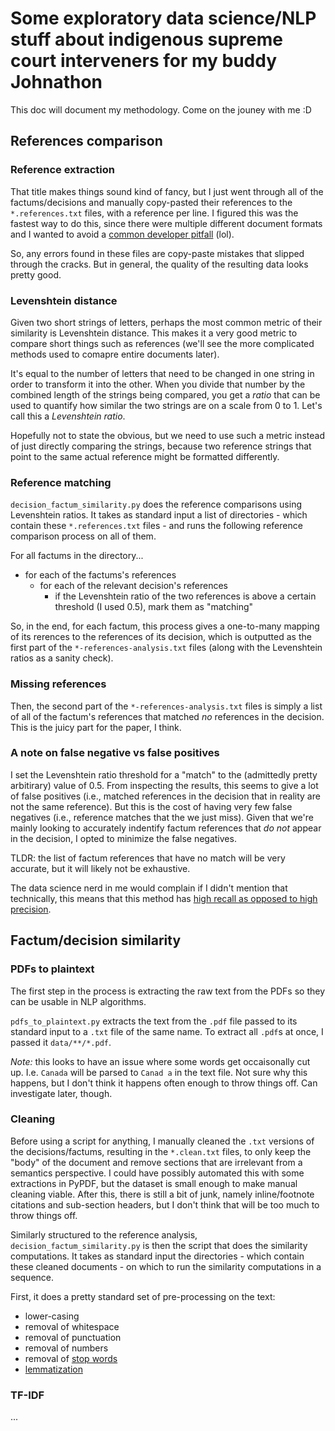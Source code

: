 # Some exploratory data science/NLP stuff about indigenous supreme court interveners for my buddy Johnathon

This doc will document my methodology. Come on the jouney with me :D

## References comparison

### Reference extraction

That title makes things sound kind of fancy, but I just went through all of the factums/decisions and manually copy-pasted their references to the `*.references.txt` files, with a reference per line. I figured this was the fastest way to do this, since there were multiple different document formats and I wanted to avoid a [common developer pitfall](https://devhumor.com/media/never-spend-6-minutes-doing-something-by-hand) (lol).

So, any errors found in these files are copy-paste mistakes that slipped through the cracks. But in general, the quality of the resulting data looks pretty good.

### Levenshtein distance

Given two short strings of letters, perhaps the most common metric of their similarity is Levenshtein distance. This makes it a very good metric to compare short things such as references (we'll see the more complicated methods used to comapre entire documents later).

It's equal to the number of letters that need to be changed in one string in order to transform it into the other. When you divide that number by the combined length of the strings being compared, you get a *ratio* that can be used to quantify how similar the two strings are on a scale from 0 to 1. Let's call this a *Levenshtein ratio*.

Hopefully not to state the obvious, but we need to use such a metric instead of just directly comparing the strings, because two reference strings that point to the same actual reference might be formatted differently.

<!-- TODO: more explanation? -->

### Reference matching

`decision_factum_similarity.py` does the reference comparisons using Levenshtein ratios. It takes as standard input a list of directories - which contain these `*.references.txt` files - and runs the following reference comparison process on all of them.

For all factums in the directory...

- for each of the factums's references
  - for each of the relevant decision's references
    - if the Levenshtein ratio of the two references is above a certain threshold (I used 0.5), mark them as "matching"

So, in the end, for each factum, this process gives a one-to-many mapping of its rerences to the references of its decision, which is outputted as the first part of the `*-references-analysis.txt` files (along with the Levenshtein ratios as a sanity check).

### Missing references

Then, the second part of the `*-references-analysis.txt` files is simply a list of all of the factum's references that matched *no* references in the decision. This is the juicy part for the paper, I think.

### A note on false negative vs false positives

I set the Levenshtein ratio threshold for a "match" to the (admittedly pretty arbitirary) value of 0.5. From inspecting the results, this seems to give a lot of false positives (i.e., matched references in the decision that in reality are not the same reference). But this is the cost of having very few false negatives (i.e., reference matches that the we just miss). Given that we're mainly looking to accurately indentify factum references that *do not* appear in the decision, I opted to minimize the false negatives.

TLDR: the list of factum references that have no match will be very accurate, but it will likely not be exhaustive.

The data science nerd in me would complain if I didn't mention that technically, this means that this method has [high recall as opposed to high precision](https://en.wikipedia.org/wiki/Precision_and_recall).

## Factum/decision similarity

### PDFs to plaintext

The first step in the process is extracting the raw text from the PDFs so they can be usable in NLP algorithms.

`pdfs_to_plaintext.py` extracts the text from the `.pdf` file passed to its standard input to a `.txt`  file of the same name. To extract all `.pdf`s at once, I passed it `data/**/*.pdf`.

*Note:* this looks to have an issue where some words get occaisonally cut up. I.e. `Canada` will be parsed to `Canad a` in the text file. Not sure why this happens, but I don't think it happens often enough to throw things off. Can investigate later, though.

### Cleaning

Before using a script for anything, I manually cleaned the `.txt` versions of the decisions/factums, resulting in the `*.clean.txt` files, to only keep the "body" of the document and remove sections that are irrelevant from a semantics perspective. I could have possibly automated this with some extractions in PyPDF, but the dataset is small enough to make manual cleaning viable. After this, there is still a bit of junk, namely inline/footnote citations and sub-section headers, but I don't think that will be too much to throw things off.

Similarly structured to the reference analysis, `decision_factum_similarity.py` is then the script that does the similarity computations. It takes as standard input the directories - which contain these cleaned documents - on which to run the similarity computations in a sequence.

First, it does a pretty standard set of pre-processing on the text:

- lower-casing
- removal of whitespace
- removal of punctuation
- removal of numbers
- removal of [stop words](https://en.wikipedia.org/wiki/Stop_word)
- [lemmatization](https://en.wikipedia.org/wiki/Lemmatization)

### TF-IDF

...